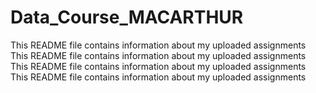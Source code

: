 # Data_Course_MACARTHUR
This README file contains information about my uploaded assignments
This README file contains information about my uploaded assignments
This README file contains information about my uploaded assignments
This README file contains information about my uploaded assignments

